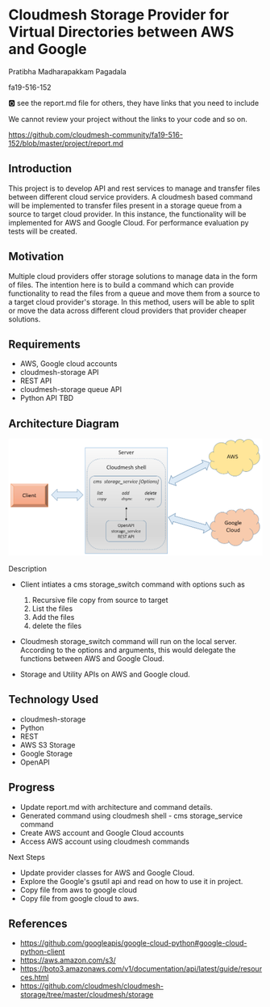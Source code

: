 # Cloudmesh Storage Provider for Virtual Directories between  AWS and Google

Pratibha Madharapakkam Pagadala

fa19-516-152
 

:o2: see the report.md file for others, they have links that you need to include 

We cannot review your project without the links to your code and so on.

 
<https://github.com/cloudmesh-community/fa19-516-152/blob/master/project/report.md>

## Introduction

This project is to develop API and rest services to manage and transfer files between different cloud service providers. A cloudmesh based command will be implemented to transfer files present in a storage queue from a source to target cloud provider. In this instance, the functionality will be implemented for AWS and Google Cloud. For performance evaluation py tests will be created. 

## Motivation

 Multiple cloud providers offer storage solutions to manage data in the form of files. The intention here is to build a command which can provide functionality to read the files from a queue and move them from a source to a target cloud provider's storage. In this method, users will be able to split or move the data across different cloud providers that provider cheaper solutions. 

## Requirements

* AWS, Google cloud accounts
* cloudmesh-storage API
* REST API
* cloudmesh-storage queue API
* Python API
TBD

## Architecture Diagram

![Architecture](images/architecture2.png)

Description

* Client intiates a cms storage_switch command with options such as
 
  1. Recursive file copy from source to target
  2. List the files
  3. Add the files
  4. delete the files
  
* Cloudmesh storage_switch command will run on the local server. According to the options and arguments, this would delegate the functions between AWS and Google Cloud.  
* Storage and Utility APIs on AWS and Google cloud.   

## Technology Used

* cloudmesh-storage
* Python
* REST
* AWS S3 Storage
* Google Storage
* OpenAPI

## Progress

* Update report.md with architecture and command details.
* Generated command using cloudmesh shell - cms storage_service command
* Create AWS account and Google Cloud accounts
* Access AWS account using cloudmesh commands

Next Steps
* Update provider classes for AWS and Google Cloud.
* Explore the Google's gsutil api and read on how to use it in project.
* Copy file from aws to google cloud
* Copy file from google cloud to aws. 


## References

* <https://github.com/googleapis/google-cloud-python#google-cloud-python-client>
* <https://aws.amazon.com/s3/>
* <https://boto3.amazonaws.com/v1/documentation/api/latest/guide/resources.html>
* <https://github.com/cloudmesh/cloudmesh-storage/tree/master/cloudmesh/storage>





